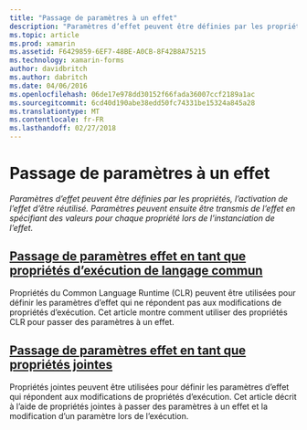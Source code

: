 ```yaml
---
title: "Passage de paramètres à un effet"
description: "Paramètres d’effet peuvent être définies par les propriétés, l’activation de l’effet d’être réutilisé. Paramètres peuvent ensuite être transmis de l’effet en spécifiant des valeurs pour chaque propriété lors de l’instanciation de l’effet."
ms.topic: article
ms.prod: xamarin
ms.assetid: F6429859-6EF7-48BE-A0CB-8F42B8A75215
ms.technology: xamarin-forms
author: davidbritch
ms.author: dabritch
ms.date: 04/06/2016
ms.openlocfilehash: 06de17e978dd30152f66fada36007ccf2189a1ac
ms.sourcegitcommit: 6cd40d190abe38edd50fc74331be15324a845a28
ms.translationtype: MT
ms.contentlocale: fr-FR
ms.lasthandoff: 02/27/2018
---
```

# <a name="passing-parameters-to-an-effect"></a>Passage de paramètres à un effet

_Paramètres d’effet peuvent être définies par les propriétés, l’activation de l’effet d’être réutilisé. Paramètres peuvent ensuite être transmis de l’effet en spécifiant des valeurs pour chaque propriété lors de l’instanciation de l’effet._

## <a name="passing-effect-parameters-as-common-language-runtime-propertiesclr-propertiesmd"></a>[Passage de paramètres effet en tant que propriétés d’exécution de langage commun](clr-properties.md)

Propriétés du Common Language Runtime (CLR) peuvent être utilisées pour définir les paramètres d’effet qui ne répondent pas aux modifications de propriétés d’exécution. Cet article montre comment utiliser des propriétés CLR pour passer des paramètres à un effet.

## <a name="passing-effect-parameters-as-attached-propertiesattached-propertiesmd"></a>[Passage de paramètres effet en tant que propriétés jointes](attached-properties.md)

Propriétés jointes peuvent être utilisées pour définir les paramètres d’effet qui répondent aux modifications de propriétés d’exécution. Cet article décrit à l’aide de propriétés jointes à passer des paramètres à un effet et la modification d’un paramètre lors de l’exécution.

